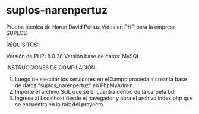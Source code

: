 # suplos-narenpertuz
Prueba técnica de Naren David Pertuz Vides en PHP para la empresa SUPLOS

REQUISITOS:

Versión de PHP: 8.0.28
Versión base de datos: MySQL

INSTRUCCIONES DE COMPILACIÓN:

1. Luego de ejecutar los servidores en el Xampp proceda a crear la base de datos "suplos_narenpertuz" en PhpMyAdmin.
2. Importe el archivo SQL que se encuentra dentro de la carpeta bd.
3. Ingrese al Localhost desde el navegador y abra el archivo index.php que se encuentra en la raiz del proyecto.

